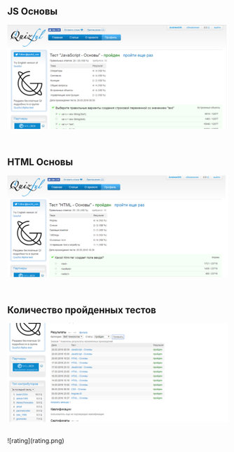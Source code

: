 <h2>JS Основы</h2>

![JS basic](JS.png)

<br/>
<h2>HTML Основы</h2>

![HTML basic](Html.png)

<br/>
<h2>Количество пройденных тестов</h2>

![All tests](alltests.png)

<br/>
![rating](rating.png)
